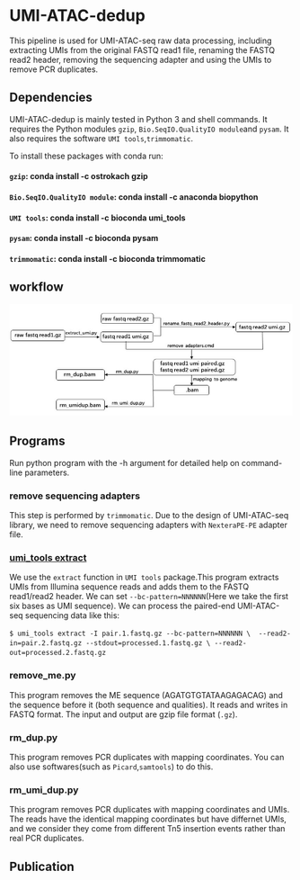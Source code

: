 # UMI-ATAC-dedup

This pipeline is used for UMI-ATAC-seq raw data processing, including extracting UMIs from the original FASTQ read1 file, renaming the FASTQ read2 header, removing the sequencing adapter and using the UMIs to remove PCR duplicates.

## Dependencies
UMI-ATAC-dedup is mainly tested in Python 3 and shell commands. It requires the Python modules  `gzip`, `Bio.SeqIO.QualityIO module`and `pysam`. It also requires the software `UMI tools`,`trimmomatic`.

To install these packages with conda run:
#### `gzip`: conda install -c ostrokach gzip
#### `Bio.SeqIO.QualityIO module`: conda install -c anaconda biopython
#### `UMI tools`: conda install -c bioconda umi_tools 
#### `pysam`: conda install -c bioconda pysam
#### `trimmomatic`: conda install -c bioconda trimmomatic
## workflow

![image]( https://github.com/tzhu-bio/UMI-ATAC-seq/blob/master/workflow.jpg)
##  Programs
Run python program with the -h argument for detailed help on command-line parameters.

### remove sequencing adapters
This step is performed by `trimmomatic`. Due to the design of UMI-ATAC-seq library, we need to remove sequencing adapters with `NexteraPE-PE` adapter file.

### [umi_tools extract](https://umi-tools.readthedocs.io/en/latest/QUICK_START.html)
We use the `extract` function in `UMI tools` package.This program extracts UMIs from Illumina sequence reads and adds them to the FASTQ read1/read2 header. We can set `--bc-pattern=NNNNNN`(Here we take the first six bases as UMI sequence). We can process the paired-end UMI-ATAC-seq sequencing data like this:

`$ umi_tools extract -I pair.1.fastq.gz --bc-pattern=NNNNNN \ 
       --read2-in=pair.2.fastq.gz --stdout=processed.1.fastq.gz \
       --read2-out=processed.2.fastq.gz`

### remove_me.py
This program removes the ME sequence (AGATGTGTATAAGAGACAG) and the sequence before it (both sequence and qualities). It reads and writes in FASTQ format.  The input and output are gzip file format (`.gz`).


### rm_dup.py
This program removes PCR duplicates with mapping coordinates. You can also use softwares(such as `Picard`,`samtools`) to do this. 

### rm_umi_dup.py
This program removes PCR duplicates with mapping coordinates and UMIs. The reads have the identical mapping coordinates but have differnet UMIs, and we consider they come from different Tn5 insertion events rather than real PCR duplicates. 

## Publication




